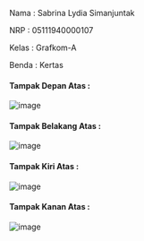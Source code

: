 Nama : Sabrina Lydia Simanjuntak

NRP : 05111940000107

Kelas : Grafkom-A

Benda : Kertas

#### Tampak Depan Atas :
![image](https://user-images.githubusercontent.com/83162422/134218378-1337a8d4-b972-4d20-a178-b853521e2177.png)

#### Tampak Belakang Atas :
![image](https://user-images.githubusercontent.com/83162422/134218849-b6a2a90c-8c58-40ec-8471-373a6106a8b7.png)

#### Tampak Kiri Atas :
![image](https://user-images.githubusercontent.com/83162422/134218942-2919d2fd-f9f5-4852-8600-25de26c09ffa.png)

#### Tampak Kanan Atas :
![image](https://user-images.githubusercontent.com/83162422/134219017-fa822394-72b9-4673-a25f-27a1acaed8ff.png)

